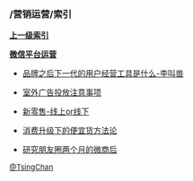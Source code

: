 ### /营销运营/索引


**[上一级索引]()**

**[微信平台运营](/营销运营/微信平台运营/)**

- [品牌之后下一代的用户经营工具是什么-李叫兽](/营销运营/品牌之后下一代的用户经营工具是什么-李叫兽)

- [室外广告投放注意事项](/营销运营/室外广告投放注意事项)

- [新零售-线上or线下](/营销运营/新零售-线上or线下)

- [消费升级下的便宜货方法论](/营销运营/消费升级下的便宜货方法论)

- [研究朋友圈两个月的微商后](/营销运营/研究朋友圈两个月的微商后)


<font size=2 color='grey'> [@TsingChan](http://www.9ong.com/) </font>

